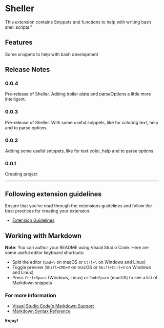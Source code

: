 # Sheller

This extension contains Snippets and functions to help with writing bash shell scripts."

## Features

Some snippets to help with bash development

## Release Notes

### 0.0.4

Pre-release of Sheller.
Adding boiler plate and parseOptions a little more intelligent.
### 0.0.3

Pre-release of Sheller.
With some useful snippets, like for coloring text, help and to parse options.

### 0.0.2

Adding some useful snippets, like for text color, help and to parse options.

### 0.0.1

Creating project




-----------------------------------------------------------------------------------------------------------
## Following extension guidelines

Ensure that you've read through the extensions guidelines and follow the best practices for creating your extension.

* [Extension Guidelines](https://code.visualstudio.com/api/references/extension-guidelines)

## Working with Markdown

**Note:** You can author your README using Visual Studio Code.  Here are some useful editor keyboard shortcuts:

* Split the editor (`Cmd+\` on macOS or `Ctrl+\` on Windows and Linux)
* Toggle preview (`Shift+CMD+V` on macOS or `Shift+Ctrl+V` on Windows and Linux)
* Press `Ctrl+Space` (Windows, Linux) or `Cmd+Space` (macOS) to see a list of Markdown snippets

### For more information

* [Visual Studio Code's Markdown Support](http://code.visualstudio.com/docs/languages/markdown)
* [Markdown Syntax Reference](https://help.github.com/articles/markdown-basics/)

**Enjoy!**
